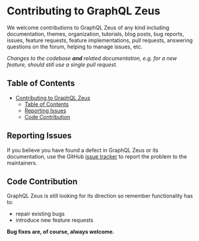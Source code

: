 # Contributing to GraphQL Zeus

We welcome contributions to GraphQL Zeus of any kind including documentation, themes,
organization, tutorials, blog posts, bug reports, issues, feature requests,
feature implementations, pull requests, answering questions on the forum,
helping to manage issues, etc.

_Changes to the codebase **and** related documentation, e.g. for a new feature, should still use a single pull request._

## Table of Contents

- [Contributing to GraphQL Zeus](#Contributing-to-GraphQL-Zeus)
  - [Table of Contents](#Table-of-Contents)
  - [Reporting Issues](#Reporting-Issues)
  - [Code Contribution](#Code-Contribution)


## Reporting Issues

If you believe you have found a defect in GraphQL Zeus or its documentation, use
the GitHub [issue tracker](https://github.com/graphql-editor/graphql-zeus/issues) to report
the problem to the maintainers. 

## Code Contribution

GraphQL Zeus is still looking for its direction so remember functionality has to:

- repair existing bugs
- introduce new feature requests

**Bug fixes are, of course, always welcome.**
